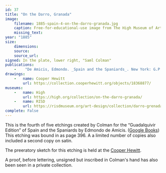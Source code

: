 ```yaml
---
id: 37
title: "On the Darro, Granada"
image:
    filename: 1885-spain-4-on-the-darro-granada.jpg
    caption: Free-for-educational-use image from The High Museum of Art.
    missing_text: 
year: "1885"
size:
    dimensions: 
    source: 
    source_url: 
signed: In the plate, lower right, "Saml Colman"
publications:
    -    "De Amicis, Edmondo. _Spain and the Spaniards_. New York: G.P. Putnam's Sons, 1885."
drawings:
    -   name: Cooper Hewitt
        url: https://collection.cooperhewitt.org/objects/18368877/
museums:
    -   name: High
        url: https://high.org/collection/on-the-darro-granada/
    -   name: RISD
        url: https://risdmuseum.org/art-design/collection/darro-grenada-20119630
complete: False
---
```

This is the fourth of five etchings created by Colman for the “Guadalquivir Edition” of Spain and the Spaniards by Edmondo de Amicis. ([Google Books](https://www.google.com/books/edition/Spain_and_the_Spaniards/W98_AAAAYAAJ)) This etching was bound in as page 396. A a limited number of copies also included a second copy on satin.

The preeratory sketch for this etching is held at the [Cooper Hewitt](https://collection.cooperhewitt.org/objects/18368877/).

A proof, before lettering, unsigned but inscribed in Colman's hand has also been seen in a private collection.